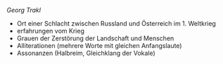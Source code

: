 _Georg Trakl_

- Ort einer Schlacht zwischen Russland und Österreich im 1. Weltkrieg 
- erfahrungen vom Krieg
- Grauen der Zerstörung der Landschaft und Menschen
- Alliterationen (mehrere Worte mit gleichen Anfangslaute) 
- Assonanzen (Halbreim, Gleichklang der Vokale)